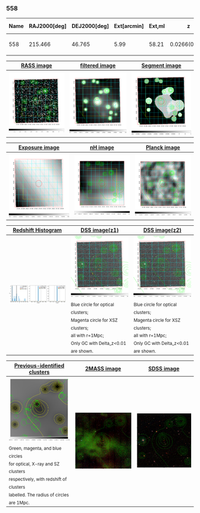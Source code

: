 <div STYLE="page-break-after: always;"></div>

### 558

|Name|RAJ2000[deg]|DEJ2000[deg] |Ext[arcmin]| Ext,ml | z | z_src| C|GC(XSZ,Delta_z<0.01)| GC(OPT,Delta_z<0.01)|GC| R_sig[arcmin] | R500[arcmin] | R500[Mpc]| CRsig[c/s] | CR500[c/s] |L500[1E44 erg/s]|F500[1E-12 erg/s/cm^2]| M500[1E14 Msun]|Tx[keV]|Cnt_sig|Beta|Rc[arcmin]|Comment|Alias|
|---|---|---|---|---|---|------|---|--------|---------|----------|---|---|---|---|---|---|---|---|---|---|---|---|---|---|
|558| 215.466| 46.765| 5.99| 58.21| 0.0266(0.005)| z1,| G| -| -| C, N, W| 14.650| 14.139| 0.454| 0.112(0.023)| 0.112(0.023)| 0.026(0.005)| 1.593(0.304)| 0.27(0.03)| 0.97(0.06)| 101.6| 0.870(-0.144+0.093)| 8.296(-1.478+1.073)| -| t306|

|[RASS image](../image/558/558_img.pdf)|[filtered image](../image/558/558_fil.pdf)|[Segment image](../image/558/558_seg.pdf)|
|-------------------|--------------------|-------------------|
| <img src="../image/558/558_img.png" width="300">  | <img src="../image/558/558_fil.png" width="300">   | <img src="../image/558/558_seg.png" width="300">  |

|[Exposure image](../image/558/558_mex.pdf)| [nH image](../image/558/558_nh.pdf)| [Planck image](../image/558/558_p.pdf)|
|-------------------|--------------------|-------------------|
|<img src="../image/558/558_mex.png" width="300">   | <img src="../image/558/558_nh.png" width="300">    | <img src="../image/558/558_p.png" width="300"> |

|[Redshift Histogram](../image/558/558_zg.pdf) | [DSS image(z1)](../image/558/558_dss_z1.pdf)      |  [DSS image(z2)](../image/558/558_dss_z2.pdf)    |
|-------------------|--------------------|-------------------|
|<img src="../image/558/558_zg.png" width="300"> |<img src="../image/558/558_dss_z1.png" width="300"> <sub><br>Blue circle for optical clusters; <br>Magenta circle for XSZ clusters; <br>all with r=1Mpc; <br>Only GC with Delta_z<0.01 are shown. </sub>| <img src="../image/558/558_dss_z2.png" width="300"><sub><br>Blue circle for optical clusters; <br>Magenta circle for XSZ clusters; <br>all with r=1Mpc; <br>Only GC with Delta_z<0.01 are shown. </sub> |

|[Previous-identified clusters](../image/558/558_gc.pdf) | [2MASS image](../image/558/558_2mass.pdf)      |[SDSS image](../image/558/558_sdss.pdf)   |
|-------------------|-------------------|-------------------|
|<img src=../image/558/558_gc.png width="300"> <br><sub>Green, magenta, and blue circles <br>for optical, X-ray and SZ clusters <br>respectively, with redshift of clusters <br>labelled. The radius of circles <br>are 1Mpc.</sub>|<img src="../image/558/558_2mass.png" width="300">  | <img src="../image/558/558_sdss.png" width="300">  |




